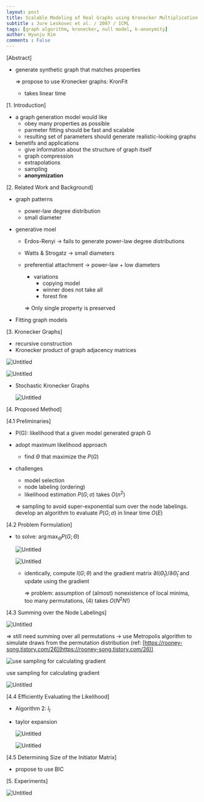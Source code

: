 ```yaml
---
layout: post
title: Scalable Modeling of Real Graphs using Kronecker Multiplication
subtitle : Jure Leskovec et al. / 2007 / ICML
tags: [graph algorithm, kronecker, null model, k-anonymity]
author: Hyunju Kim
comments : False
---
```


[Abstract]

- generate synthetic graph that matches properties
    
    ⇒ propose to use Kronecker graphs: KronFit 
    
    - takes linear time

[1. Introduction]

- a graph generation model would like
    - obey many properties as possible
    - parmeter fitting should be fast and scalable
    - resulting set of parameters should generate realistic-looking graphs
- benetifs and applications
    - give information about the structure of graph itself
    - graph compression
    - extrapolations
    - sampling
    - **anonymization**
    

[2. Related Work and Background]

- graph patterns
    - power-law degree distribution
    - small diameter
- generative moel
    - Erdos-Renyi → fails to generate power-law degree distributions
    - Watts & Strogatz → small diameters
    - preferential attachment → power-law + low diameters
        - variations
            - copying model
            - winner does not take all
            - forest fire
        
        ⇒ Only single property is preserved
        
- Fitting graph models

[3. Kronecker Graphs]

- recursive construction
- Kronecker product of graph adjacency matrices

![Untitled](/assets/img/Kronecker/Untitled.png)

![Untitled](/assets/img/Kronecker/Untitled%201.png)

- Stochastic Kronecker Graphs
    
    ![Untitled](/assets/img/Kronecker/Untitled%202.png)
    

[4. Proposed Method]

[4.1 Preliminaries]

- P(G): likelihood that a given model generated graph G
- adopt maximum likelihood approach
    - find $\Theta$ that maximize the $P(G)$
- challenges
    - model selection
    - node labeling (ordering)
    - likelihood estimation $P(G;\sigma)$ takes $O(n^2)$
    
    ⇒ sampling to avoid super-exponential sum over the node labelings. develop an algorithm to evaluate $P(G;\sigma)$ in linear time $O(E)$
    

[4.2 Problem Formulation]

- to solve: $\arg\max_\Theta P(G;\Theta)$
    
    ![Untitled](/assets/img/Kronecker/Untitled%203.png)
    
    ![Untitled](/assets/img/Kronecker/Untitled%204.png)
    
    - identically, compute $l(G;\theta)$ and the gradient matrix $\partial l(\hat{\Theta}_t)/\partial \hat{\Theta}_t$  and update using the gradient
        
        ⇒ problem: assumption of (almost) nonexistence of local minima, too many permutations, (4) takes $O(N^2N!)$
        
    

[4.3 Summing over the Node Labelings]

![Untitled](/assets/img/Kronecker/Untitled%205.png)

⇒ still need summing over all permutations → use Metropolis algorithm to simulate draws from the permutation distribution (ref: [https://rooney-song.tistory.com/26](https://rooney-song.tistory.com/26))

![use sampling for calculating gradient](/assets/img/Kronecker/Untitled%206.png)

use sampling for calculating gradient

![Untitled](/assets/img/Kronecker/Untitled%207.png)

[4.4 Efficiently Evaluating the Likelihood]

- Algorithm 2: $l_t$
- taylor expansion
    
    ![Untitled](/assets/img/Kronecker/Untitled%208.png)
    
    ![Untitled](/assets/img/Kronecker/Untitled%209.png)
    

[4.5 Determining Size of the Initiator Matrix]

- propose to use BIC

[5. Experiments]

![Untitled](/assets/img/Kronecker/Untitled%2010.png)
